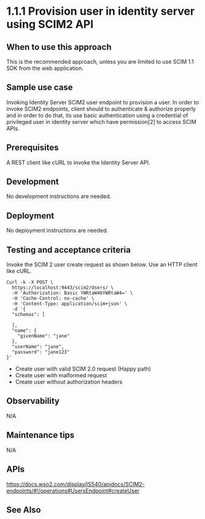 # 1.1.1 Provision user in identity server using SCIM2 API

## When to use this approach

This is the recommended approach, unless you are limited to use SCIM 1.1 SDK from the web application.

## Sample use case
Invoking Identity Server SCIM2 user endpoint to provision a user. In order to invoke SCIM2 endpoints, client should to authenticate & authorize properly and in order to do that, its use basic authentication using a credential of privileged user in identity server which have permission[2] to access SCIM APIs.


## Prerequisites
A REST client like cURL to invoke the Identity Server API. 

## Development 
No development instructions are needed.

## Deployment
No deployment instructions are needed.

## Testing and acceptance criteria

Invoke the SCIM 2 user create request as shown below. Use an HTTP client like cURL.

```
Curl -k -X POST \
  https://localhost:9443/scim2/Users/ \
  -H 'Authorization: Basic YWRtaW46YWRtaW4=' \
  -H 'Cache-Control: no-cache' \
  -H 'Content-Type: application/scim+json' \
  -d '{
  "schemas": [
    
  ],
  "name": {
    "givenName": "jane"
  },
  "userName": "jane",
  "password": "jane123"
}'
```


- Create user with valid SCIM 2.0 request (Happy path)
- Create user with malformed request
- Create user without authorization headers


## Observability
N/A

## Maintenance tips
N/A

## APIs
https://docs.wso2.com/display/IS540/apidocs/SCIM2-endpoints/#!/operations#UsersEndpoint#createUser

## See Also
